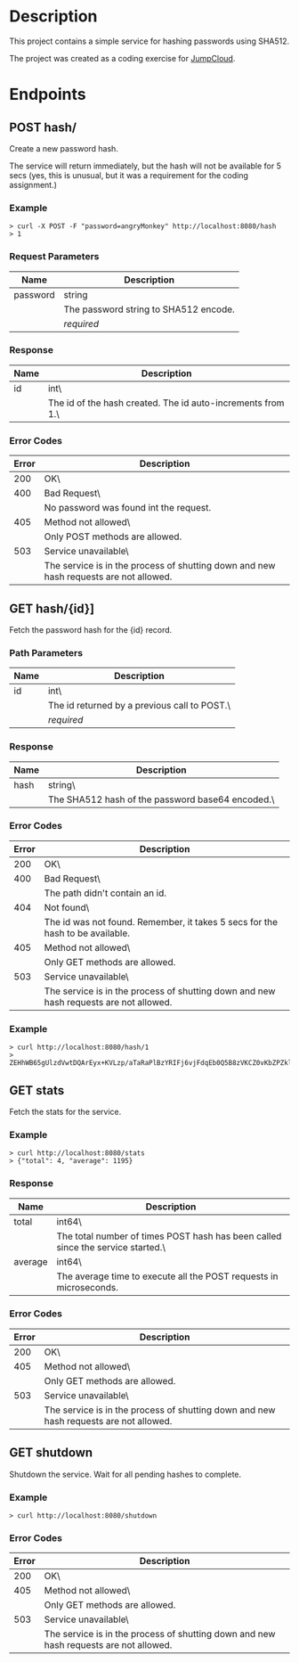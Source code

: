 # Description
This project contains a simple service for hashing passwords using SHA512.

The project was created as a coding exercise for [JumpCloud](http://www.jumpcloud.com).

# Endpoints

## POST hash/

Create a new password hash.

The service will return immediately, but the hash will not be available for 5 secs (yes, this is unusual, but it was a requirement for the coding assignment.)

### Example
```
> curl -X POST -F "password=angryMonkey" http://localhost:8080/hash
> 1
```

### Request Parameters

| Name     | Description |
|----------|-------------|
| password | string<br>      |
|          | The password string to SHA512 encode.<br> |
|          | *required* |

### Response

| Name     | Description |
|----------|-------------|
| id       | int\      |
|          | The id of the hash created.  The id auto-increments from 1.\ |

### Error Codes

| Error     | Description |
|----------|-------------|
| 200       | OK\        |
| 400       | Bad Request\ |
|           | No password was found int the request. |
| 405       | Method not allowed\ |
|           | Only POST methods are allowed. |
| 503       | Service unavailable\ |
|           | The service is in the process of shutting down and new hash requests are not allowed. |

## GET hash/{id}]

Fetch the password hash for the {id} record.

### Path Parameters

| Name     | Description |
|----------|-------------|
| id       | int\      |
|          | The id returned by a previous call to POST.\ |
|          | *required* |

### Response

| Name     | Description |
|----------|-------------|
| hash     | string\      |
|          | The SHA512 hash of the password base64 encoded.\ |

### Error Codes

| Error     | Description |
|----------|-------------|
| 200       | OK\        |
| 400       | Bad Request\ |
|           | The path didn't contain an id. |
| 404       | Not found\ |
|           | The id was not found.  Remember, it takes 5 secs for the hash to be available. |
| 405       | Method not allowed\ |
|           | Only GET methods are allowed. |
| 503       | Service unavailable\ |
|           | The service is in the process of shutting down and new hash requests are not allowed. |

### Example
```
> curl http://localhost:8080/hash/1
> ZEHhWB65gUlzdVwtDQArEyx+KVLzp/aTaRaPlBzYRIFj6vjFdqEb0Q5B8zVKCZ0vKbZPZklJz0Fd7su2A+gf7Q==
```

## GET stats

Fetch the stats for the service.

### Example
```
> curl http://localhost:8080/stats
> {"total": 4, "average": 1195}
```

### Response

| Name     | Description |
|----------|-------------|
| total    | int64\      |
|          | The total number of times POST hash has been called since the service started.\ |
| average  | int64\      |
|          | The average time to execute all the POST requests in microseconds. |

### Error Codes

| Error     | Description |
|----------|-------------|
| 200       | OK\        |
| 405       | Method not allowed\ |
|           | Only GET methods are allowed. |
| 503       | Service unavailable\ |
|           | The service is in the process of shutting down and new hash requests are not allowed. |

## GET shutdown

Shutdown the service.  Wait for all pending hashes to complete.

### Example
```
> curl http://localhost:8080/shutdown
```
### Error Codes

| Error     | Description |
|----------|-------------|
| 200       | OK\        |
| 405       | Method not allowed\ |
|           | Only GET methods are allowed. |
| 503       | Service unavailable\ |
|           | The service is in the process of shutting down and new hash requests are not allowed. |
